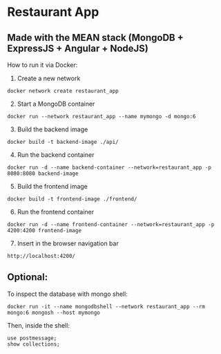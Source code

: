 # Restaurant App

Made with the MEAN stack (MongoDB + ExpressJS + Angular + NodeJS)
---

How to run it via Docker:

1. Create a new network

```
docker network create restaurant_app
```

2. Start a MongoDB container 

```
docker run --network restaurant_app --name mymongo -d mongo:6
```

3. Build the backend image

```
docker build -t backend-image ./api/
```

4. Run the backend container

```
docker run -d --name backend-container --network=restaurant_app -p 8080:8080 backend-image
```

5. Build the frontend image

```
docker build -t frontend-image ./frontend/
```

6. Run the frontend container

```
docker run -d --name frontend-container --network=restaurant_app -p 4200:4200 frontend-image
```

7. Insert in the browser navigation bar

```
http://localhost:4200/
```


Optional:
---

To inspect the database with mongo shell:

```
docker run -it --name mongodbshell --network restaurant_app --rm mongo:6 mongosh --host mymongo
```

Then, inside the shell:

```
use postmessage;
show collections;
```